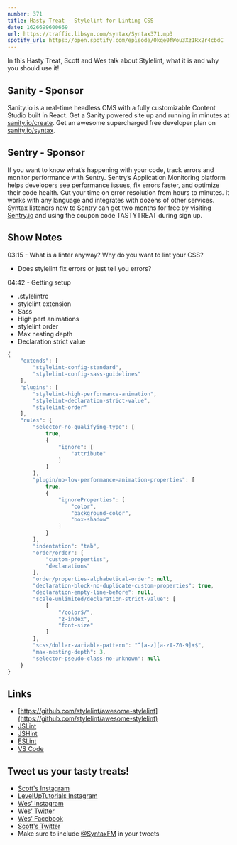 ```yaml
---
number: 371
title: Hasty Treat - Stylelint for Linting CSS
date: 1626699600669
url: https://traffic.libsyn.com/syntax/Syntax371.mp3
spotify_url: https://open.spotify.com/episode/0kqe0fWou3Xz1Rx2r4cbdC
---
```


In this Hasty Treat, Scott and Wes talk about Stylelint, what it is and why you should use it!

## Sanity - Sponsor
Sanity.io is a real-time headless CMS with a fully customizable Content Studio built in React. Get a Sanity powered site up and running in minutes at [sanity.io/create](https://www.sanity.io/create). Get an awesome supercharged free developer plan on [sanity.io/syntax](https://www.sanity.io/syntax).

## Sentry - Sponsor
If you want to know what’s happening with your code, track errors and monitor performance with Sentry. Sentry’s Application Monitoring platform helps developers see performance issues, fix errors faster, and optimize their code health. Cut your time on error resolution from hours to minutes. It works with any language and integrates with dozens of other services. Syntax listeners new to Sentry can get two months for  free by visiting [Sentry.io](https://sentry.io) and using the coupon code TASTYTREAT during sign up.

## Show Notes
03:15 - What is a linter anyway? Why do you want to lint your CSS?
* Does stylelint fix errors or just tell you errors?

04:42 - Getting setup 
* .stylelintrc
* stylelint extension
* Sass 
* High perf animations
* stylelint order
* Max nesting depth
* Declaration strict value

```jsx
{
	"extends": [
		"stylelint-config-standard",
		"stylelint-config-sass-guidelines"
	],
	"plugins": [
		"stylelint-high-performance-animation",
		"stylelint-declaration-strict-value",
		"stylelint-order"
	],
	"rules": {
		"selector-no-qualifying-type": [
			true,
			{
				"ignore": [
					"attribute"
				]
			}
		],
		"plugin/no-low-performance-animation-properties": [
			true,
			{
				"ignoreProperties": [
					"color",
					"background-color",
					"box-shadow"
				]
			}
		],
		"indentation": "tab",
		"order/order": [
			"custom-properties",
			"declarations"
		],
		"order/properties-alphabetical-order": null,
		"declaration-block-no-duplicate-custom-properties": true,
		"declaration-empty-line-before": null,
		"scale-unlimited/declaration-strict-value": [
			[
				"/color$/",
				"z-index",
				"font-size"
			]
		],
		"scss/dollar-variable-pattern": "^[a-z][a-zA-Z0-9]+$",
		"max-nesting-depth": 3,
		"selector-pseudo-class-no-unknown": null
	}
}
```

## Links
* [https://github.com/stylelint/awesome-stylelint](https://github.com/stylelint/awesome-stylelint)
* [JSLint](https://www.jslint.com/)
* [JSHint](https://jshint.com/)
* [ESLint](https://eslint.org/)
* [VS Code](https://code.visualstudio.com/)

## Tweet us your tasty treats!
* [Scott's Instagram](https://www.instagram.com/stolinski/)
* [LevelUpTutorials Instagram](https://www.instagram.com/LevelUpTutorials/)
* [Wes' Instagram](https://www.instagram.com/wesbos/)
* [Wes' Twitter](https://twitter.com/wesbos)
* [Wes' Facebook](https://www.facebook.com/wesbos.developer)
* [Scott's Twitter](https://twitter.com/stolinski)
* Make sure to include [@SyntaxFM](https://twitter.com/SyntaxFM) in your tweets